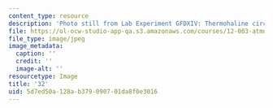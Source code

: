 ```yaml
---
content_type: resource
description: 'Photo still from Lab Experiment GFDXIV: Thermohaline circulation.'
file: https://ol-ocw-studio-app-qa.s3.amazonaws.com/courses/12-003-atmosphere-ocean-and-climate-dynamics-fall-2008/5d7ed50a128ab379090701da8f0e3016_32.jpg
file_type: image/jpeg
image_metadata:
  caption: ''
  credit: ''
  image-alt: ''
resourcetype: Image
title: '32'
uid: 5d7ed50a-128a-b379-0907-01da8f0e3016
---
```

